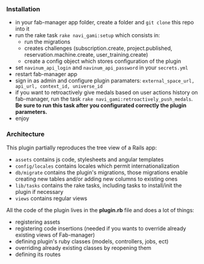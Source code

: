### Installation

- in your fab-manager app folder, create a folder and `git clone` this repo into it
- run the rake task `rake navi_gami:setup` which consists in:
  - run the migrations
  - creates challenges (subscription.create, project.published, reservation.machine.create, user_training.create)
  - create a config object which stores configuration of the plugin
- set `navinum_api_login` and `navinum_api_password` in your `secrets.yml`
- restart fab-manager app
- sign in as admin and configure plugin paramaters: `external_space_url, api_url, context_id, universe_id`
- if you want to retroactively give medals based on user actions history on fab-manager, run the task `rake navi_gami:retroactively_push_medals`. **Be sure to run this task after you configurated correctly the plugin parameters.**
- enjoy

### Architecture

This plugin partially reproduces the tree view of a Rails app:
- `assets` contains js code, stylesheets and angular templates
- `config/locales` contains locales which permit internationalization
- `db/migrate` contains the plugin's migrations, those migrations enable creating new tables and/or adding new columns to existing ones
- `lib/tasks` contains the rake tasks, including tasks to install/init the plugin if necessary
- `views` contains regular views

All the code of the plugin lives in the **plugin.rb** file and does a lot of things:
- registering assets
- registering code insertions (needed if you wants to override already existing views of Fab-manager)
- defining plugin's ruby classes (models, controllers, jobs, ect)
- overriding already existing classes by reopening them
- defining its routes
